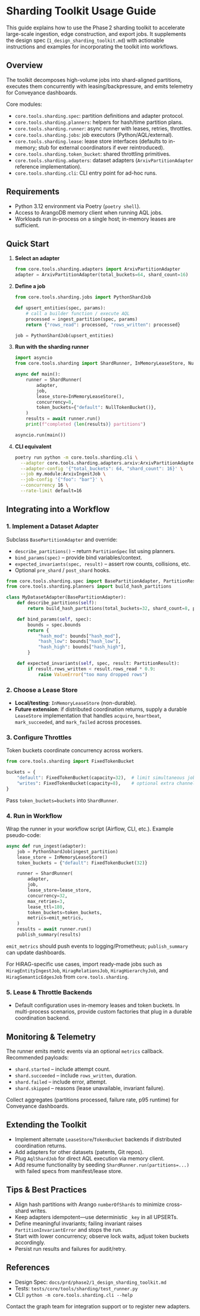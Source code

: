# Sharding Toolkit Usage Guide

This guide explains how to use the Phase 2 sharding toolkit to accelerate large-scale ingestion, edge construction, and export jobs. It supplements the design spec (`1_design_sharding_toolkit.md`) with actionable instructions and examples for incorporating the toolkit into workflows.

## Overview

The toolkit decomposes high-volume jobs into shard-aligned partitions, executes them concurrently with leasing/backpressure, and emits telemetry for Conveyance dashboards.

Core modules:

- `core.tools.sharding.spec`: partition definitions and adapter protocol.
- `core.tools.sharding.planners`: helpers for hash/time partition plans.
- `core.tools.sharding.runner`: async runner with leases, retries, throttles.
- `core.tools.sharding.jobs`: job executors (Python/AQL/external).
- `core.tools.sharding.lease`: lease store interfaces (defaults to in-memory; stub for external coordinators if ever reintroduced).
- `core.tools.sharding.token_bucket`: shared throttling primitives.
- `core.tools.sharding.adapters`: dataset adapters (`ArxivPartitionAdapter` reference implementation).
- `core.tools.sharding.cli`: CLI entry point for ad-hoc runs.

## Requirements

- Python 3.12 environment via Poetry (`poetry shell`).
- Access to ArangoDB memory client when running AQL jobs.
- Workloads run in-process on a single host; in-memory leases are sufficient.

## Quick Start

1. **Select an adapter**
   ```python
   from core.tools.sharding.adapters import ArxivPartitionAdapter
   adapter = ArxivPartitionAdapter(total_buckets=64, shard_count=16)
   ```

2. **Define a job**
   ```python
   from core.tools.sharding.jobs import PythonShardJob

   def upsert_entities(spec, params):
       # call a builder function / execute AQL
       processed = ingest_partition(spec, params)
       return {"rows_read": processed, "rows_written": processed}

   job = PythonShardJob(upsert_entities)
   ```

3. **Run with the sharding runner**
   ```python
   import asyncio
   from core.tools.sharding import ShardRunner, InMemoryLeaseStore, NullTokenBucket

   async def main():
       runner = ShardRunner(
           adapter,
           job,
           lease_store=InMemoryLeaseStore(),
           concurrency=8,
           token_buckets={"default": NullTokenBucket()},
       )
       results = await runner.run()
       print(f"completed {len(results)} partitions")

   asyncio.run(main())
   ```

4. **CLI equivalent**
   ```bash
   poetry run python -m core.tools.sharding.cli \
     --adapter core.tools.sharding.adapters.arxiv:ArxivPartitionAdapter \
     --adapter-config '{"total_buckets": 64, "shard_count": 16}' \
     --job my.module:ArxivIngestJob \
     --job-config '{"foo": "bar"}' \
     --concurrency 16 \
     --rate-limit default=16
   ```

## Integrating into a Workflow

### 1. Implement a Dataset Adapter

Subclass `BasePartitionAdapter` and override:

- `describe_partitions()` – return `PartitionSpec` list using planners.
- `bind_params(spec)` – provide bind variables/context.
- `expected_invariants(spec, result)` – assert row counts, collisions, etc.
- Optional `pre_shard` / `post_shard` hooks.

```python
from core.tools.sharding.spec import BasePartitionAdapter, PartitionResult
from core.tools.sharding.planners import build_hash_partitions

class MyDatasetAdapter(BasePartitionAdapter):
    def describe_partitions(self):
        return build_hash_partitions(total_buckets=32, shard_count=8, prefix="my")

    def bind_params(self, spec):
        bounds = spec.bounds
        return {
            "hash_mod": bounds["hash_mod"],
            "hash_low": bounds["hash_low"],
            "hash_high": bounds["hash_high"],
        }

    def expected_invariants(self, spec, result: PartitionResult):
        if result.rows_written < result.rows_read * 0.9:
            raise ValueError("too many dropped rows")
```

### 2. Choose a Lease Store

- **Local/testing**: `InMemoryLeaseStore` (non-durable).
- **Future extension**: if distributed coordination returns, supply a durable `LeaseStore` implementation that handles `acquire`, `heartbeat`, `mark_succeeded`, and `mark_failed` across processes.

### 3. Configure Throttles

Token buckets coordinate concurrency across workers.

```python
from core.tools.sharding import FixedTokenBucket

buckets = {
    "default": FixedTokenBucket(capacity=32),  # limit simultaneous jobs
    "writes": FixedTokenBucket(capacity=8),    # optional extra channel
}
```
Pass `token_buckets=buckets` into `ShardRunner`.

### 4. Run in Workflow

Wrap the runner in your workflow script (Airflow, CLI, etc.). Example pseudo-code:

```python
async def run_ingest(adapter):
    job = PythonShardJob(ingest_partition)
    lease_store = InMemoryLeaseStore()
    token_buckets = {"default": FixedTokenBucket(32)}

    runner = ShardRunner(
        adapter,
        job,
        lease_store=lease_store,
        concurrency=32,
        max_retries=3,
        lease_ttl=180,
        token_buckets=token_buckets,
        metrics=emit_metrics,
    )
    results = await runner.run()
    publish_summary(results)
```

`emit_metrics` should push events to logging/Prometheus; `publish_summary` can update dashboards.

For HiRAG-specific use cases, import ready-made jobs such as `HiragEntityIngestJob`, `HiragRelationsJob`, `HiragHierarchyJob`, and `HiragSemanticEdgesJob` from `core.tools.sharding`.

### 5. Lease & Throttle Backends

- Default configuration uses in-memory leases and token buckets. In multi-process scenarios, provide custom factories that plug in a durable coordination backend.

## Monitoring & Telemetry

The runner emits metric events via an optional `metrics` callback. Recommended payloads:

- `shard.started` – include attempt count.
- `shard.succeeded` – include `rows_written`, duration.
- `shard.failed` – include error, attempt.
- `shard.skipped` – reasons (lease unavailable, invariant failure).

Collect aggregates (partitions processed, failure rate, p95 runtime) for Conveyance dashboards.

## Extending the Toolkit

- Implement alternate `LeaseStore`/`TokenBucket` backends if distributed coordination returns.
- Add adapters for other datasets (patents, Git repos).
- Plug `AqlShardJob` for direct AQL execution via memory client.
- Add resume functionality by seeding `ShardRunner.run(partitions=...)` with failed specs from manifest/lease store.

## Tips & Best Practices

- Align hash partitions with Arango `numberOfShards` to minimize cross-shard writes.
- Keep adapters idempotent—use deterministic `_key` in all UPSERTs.
- Define meaningful invariants; failing invariant raises `PartitionInvariantError` and stops the run.
- Start with lower concurrency; observe lock waits, adjust token buckets accordingly.
- Persist run results and failures for audit/retry.

## References

- Design Spec: `docs/prd/phase2/1_design_sharding_toolkit.md`
- Tests: `tests/core/tools/sharding/test_runner.py`
- CLI: `python -m core.tools.sharding.cli --help`

Contact the graph team for integration support or to register new adapters.
